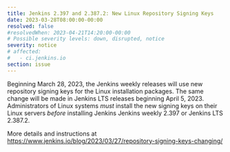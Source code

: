 ```yaml
---
title: Jenkins 2.397 and 2.387.2: New Linux Repository Signing Keys
date: 2023-03-28T08:00:00-00:00
resolved: false
#resolvedWhen: 2023-04-21T14:20:00-00:00
# Possible severity levels: down, disrupted, notice
severity: notice
# affected:
#   - ci.jenkins.io
section: issue
---
```


Beginning March 28, 2023, the Jenkins weekly releases will use new repository signing keys for the Linux installation packages.
The same change will be made in Jenkins LTS releases beginning April 5, 2023.
Administrators of Linux systems *must* install the new signing keys on their Linux servers *before* installing Jenkins Jenkins weekly 2.397 or Jenkins LTS 2.387.2.

More details and instructions at https://www.jenkins.io/blog/2023/03/27/repository-signing-keys-changing/
